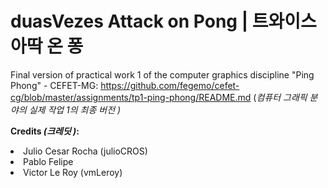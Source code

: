 # duasVezes Attack on Pong | **트와이스 아딱 온 퐁**

Final version of practical work 1 of the computer graphics discipline "Ping Phong" - CEFET-MG: https://github.com/fegemo/cefet-cg/blob/master/assignments/tp1-ping-phong/README.md
(_컴퓨터 그래픽 분야의 실제 작업 1의 최종 버전 )_

**Credits _(크레딧 )_:**
<li> Julio Cesar Rocha (julioCROS)</li> 
<li>Pablo Felipe </li>
<li>Victor Le Roy (vmLeroy) </li>
